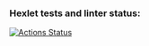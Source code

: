### Hexlet tests and linter status:
[![Actions Status](https://github.com/KrylovMikhail1985/python-project-49/workflows/hexlet-check/badge.svg)](https://github.com/KrylovMikhail1985/python-project-49/actions)